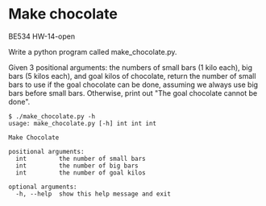 # Make chocolate
BE534 HW-14-open

Write a python program called make_chocolate.py.

Given 3 positional arguments: the numbers of small bars (1 kilo each), big bars (5 kilos each), and goal kilos of chocolate, return the number of small bars to use if the goal chocolate can be done, assuming we always use big bars before small bars. Otherwise, print out "The goal chocolate cannot be done".


```
$ ./make_chocolate.py -h
usage: make_chocolate.py [-h] int int int

Make Chocolate

positional arguments:
  int         the number of small bars
  int         the number of big bars
  int         the number of goal kilos

optional arguments:
  -h, --help  show this help message and exit
```

